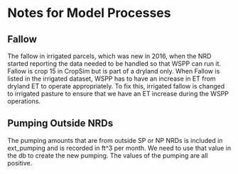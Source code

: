 # Notes for Model Processes

## Fallow
The fallow in irrigated parcels, which was new in 2016, when the NRD started reporting the data needed to be handled
so that WSPP can run it. Fallow is crop 15 in CropSim but is part of a dryland only. When Fallow is listed in the irrigated
dataset, WSPP has to have an increase in ET from dryland ET to operate appropriately. To fix this, irrigated fallow is 
changed to irrigated pasture to ensure that we have an ET increase during the WSPP operations.

## Pumping Outside NRDs
The pumping amounts that are from outside SP or NP NRDs is included in ext_pumping and is recorded in ft^3 per month.
We need to use that value in the db to create the new pumping. The values of the pumping are all positive.
